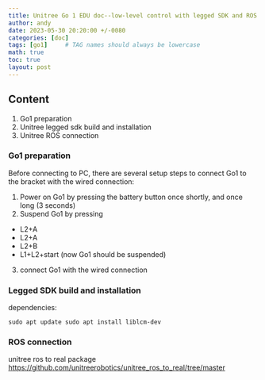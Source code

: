 ```yaml
---
title: Unitree Go 1 EDU doc--low-level control with legged SDK and ROS via wired connection
author: andy
date: 2023-05-30 20:20:00 +/-0080
categories: [doc]
tags: [go1]     # TAG names should always be lowercase
math: true
toc: true
layout: post
---
```


## Content
1. Go1 preparation
2. Unitree legged sdk build and installation
3. Unitree ROS connection


### Go1 preparation

Before connecting to PC, there are several setup steps to connect Go1 to the bracket with the wired connection:
1. Power on Go1 by pressing the battery button once shortly, and once long (3 seconds)
2. Suspend Go1 by pressing
  + L2+A
  + L2+A
  + L2+B
  + L1+L2+start (now Go1 should be suspended)
3. connect Go1 with the wired connection



### Legged SDK build and installation

dependencies: 

``
sudo apt update
sudo apt install liblcm-dev
``


### ROS connection 
unitree ros to real package
<https://github.com/unitreerobotics/unitree_ros_to_real/tree/master>
